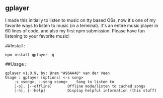 ## gplayer

I made this initially to listen to music on tty based OSs, now it's one of my favorite ways to listen to music (in a terminal).
It's an entire music player in 60 lines of code, and also my first npm submission. Please have fun listening to your favorite music!

##Install :
```
npm install gplayer -g
```

##Usage :
```
gplayer v1.0.9, by: Bram "#96AA48" van der Veen
Usage : gplayer [options] <-s song>
	-s <song>, --song <song>	Song to listen to
	[-o], [--offline]		Offline mode/listen to cached songs
	[-h], [--help]			Display helpful information (this stuff)

```
